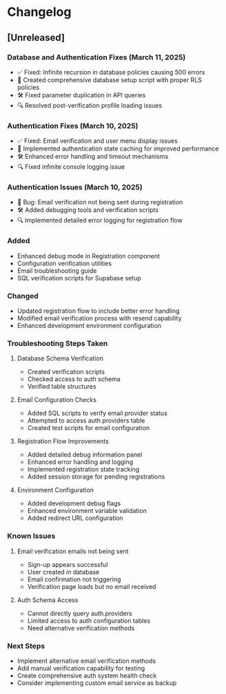 # Changelog

## [Unreleased]

### Database and Authentication Fixes (March 11, 2025)

- ✅ Fixed: Infinite recursion in database policies causing 500 errors
- 🔄 Created comprehensive database setup script with proper RLS policies
- 🛠️ Fixed parameter duplication in API queries
- 🔍 Resolved post-verification profile loading issues

### Authentication Fixes (March 10, 2025)

- ✅ Fixed: Email verification and user menu display issues
- 🔄 Implemented authentication state caching for improved performance
- 🛠️ Enhanced error handling and timeout mechanisms
- 🔍 Fixed infinite console logging issue

### Authentication Issues (March 10, 2025)

- 🐛 Bug: Email verification not being sent during registration
- 🛠️ Added debugging tools and verification scripts
- 🔍 Implemented detailed error logging for registration flow

### Added

- Enhanced debug mode in Registration component
- Configuration verification utilities
- Email troubleshooting guide
- SQL verification scripts for Supabase setup

### Changed

- Updated registration flow to include better error handling
- Modified email verification process with resend capability
- Enhanced development environment configuration

### Troubleshooting Steps Taken

1. Database Schema Verification

   - Created verification scripts
   - Checked access to auth schema
   - Verified table structures

2. Email Configuration Checks

   - Added SQL scripts to verify email provider status
   - Attempted to access auth.providers table
   - Created test scripts for email configuration

3. Registration Flow Improvements

   - Added detailed debug information panel
   - Enhanced error handling and logging
   - Implemented registration state tracking
   - Added session storage for pending registrations

4. Environment Configuration
   - Added development debug flags
   - Enhanced environment variable validation
   - Added redirect URL configuration

### Known Issues

1. Email verification emails not being sent

   - Sign-up appears successful
   - User created in database
   - Email confirmation not triggering
   - Verification page loads but no email received

2. Auth Schema Access
   - Cannot directly query auth.providers
   - Limited access to auth configuration tables
   - Need alternative verification methods

### Next Steps

- Implement alternative email verification methods
- Add manual verification capability for testing
- Create comprehensive auth system health check
- Consider implementing custom email service as backup

